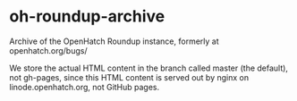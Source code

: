 oh-roundup-archive
==================

Archive of the OpenHatch Roundup instance, formerly at openhatch.org/bugs/

We store the actual HTML content in the branch called master (the default),
not gh-pages, since this HTML content is served out by nginx on
linode.openhatch.org, not GitHub pages.
